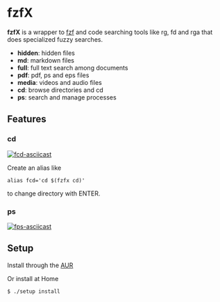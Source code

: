 # fzfX

**fzfX** is a wrapper to [fzf](https://github.com/junegunn/fzf) and code searching tools like rg, fd and rga that does specialized fuzzy searches.

- **hidden**: hidden files
- **md**: markdown files
- **full**: full text search among documents
- **pdf**: pdf, ps and eps files
- **media**: videos and audio files
- **cd**: browse directories and cd
- **ps**: search and manage processes

## Features
### cd
[![fcd-asciicast](https://asciinema.org/a/349907.svg)](https://asciinema.org/a/349907)

Create an alias like
```shell
alias fcd='cd $(fzfx cd)'
```
to change directory with ENTER.

### ps
[![fps-asciicast](https://asciinema.org/a/349904.svg)](https://asciinema.org/a/349904)

## Setup
Install through the [AUR](https://aur.archlinux.org/packages/fzfx-git)

Or install at Home
```shell
$ ./setup install
```
